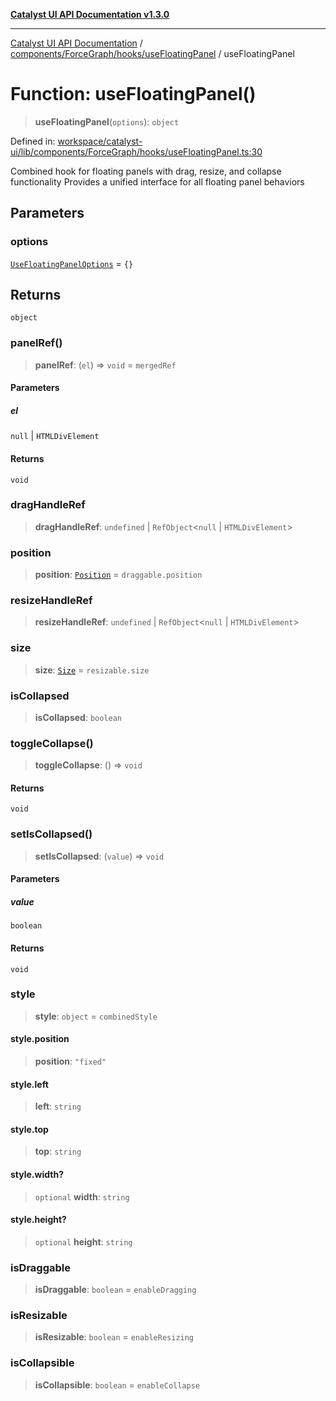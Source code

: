[**Catalyst UI API Documentation v1.3.0**](../../../../../README.md)

---

[Catalyst UI API Documentation](../../../../../README.md) / [components/ForceGraph/hooks/useFloatingPanel](../README.md) / useFloatingPanel

# Function: useFloatingPanel()

> **useFloatingPanel**(`options`): `object`

Defined in: [workspace/catalyst-ui/lib/components/ForceGraph/hooks/useFloatingPanel.ts:30](https://github.com/TheBranchDriftCatalyst/catalyst-ui/blob/main/lib/components/ForceGraph/hooks/useFloatingPanel.ts#L30)

Combined hook for floating panels with drag, resize, and collapse functionality
Provides a unified interface for all floating panel behaviors

## Parameters

### options

[`UseFloatingPanelOptions`](../interfaces/UseFloatingPanelOptions.md) = `{}`

## Returns

`object`

### panelRef()

> **panelRef**: (`el`) => `void` = `mergedRef`

#### Parameters

##### el

`null` | `HTMLDivElement`

#### Returns

`void`

### dragHandleRef

> **dragHandleRef**: `undefined` \| `RefObject`\<`null` \| `HTMLDivElement`\>

### position

> **position**: [`Position`](../../useDraggable/interfaces/Position.md) = `draggable.position`

### resizeHandleRef

> **resizeHandleRef**: `undefined` \| `RefObject`\<`null` \| `HTMLDivElement`\>

### size

> **size**: [`Size`](../../useResizable/interfaces/Size.md) = `resizable.size`

### isCollapsed

> **isCollapsed**: `boolean`

### toggleCollapse()

> **toggleCollapse**: () => `void`

#### Returns

`void`

### setIsCollapsed()

> **setIsCollapsed**: (`value`) => `void`

#### Parameters

##### value

`boolean`

#### Returns

`void`

### style

> **style**: `object` = `combinedStyle`

#### style.position

> **position**: `"fixed"`

#### style.left

> **left**: `string`

#### style.top

> **top**: `string`

#### style.width?

> `optional` **width**: `string`

#### style.height?

> `optional` **height**: `string`

### isDraggable

> **isDraggable**: `boolean` = `enableDragging`

### isResizable

> **isResizable**: `boolean` = `enableResizing`

### isCollapsible

> **isCollapsible**: `boolean` = `enableCollapse`
